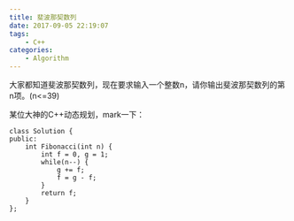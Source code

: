 ```yaml
---
title: 斐波那契数列
date: 2017-09-05 22:19:07
tags:
    - C++
categories:
    - Algorithm
---
```


大家都知道斐波那契数列，现在要求输入一个整数n，请你输出斐波那契数列的第n项。(n<=39)

某位大神的C++动态规划，mark一下：
```
class Solution {
public:
    int Fibonacci(int n) {
        int f = 0, g = 1;
        while(n--) {
            g += f;
            f = g - f;
        }
        return f;
    }
};
```

